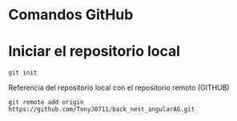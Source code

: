 # Comandos GitHub

# Iniciar el repositorio local 

```
git init 
```


Referencia del repositorio local con el repositorio remoto (GITHUB)
````
git remote add origin 
https://github.com/TonyJ0711/back_nest_angularAG.git
````